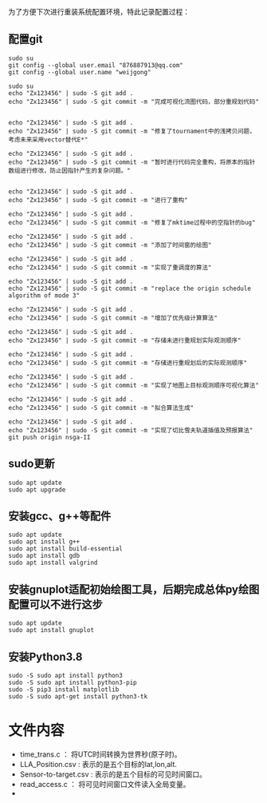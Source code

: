 <!--
 * @Author: gongweijing 876887913@qq.com
 * @Date: 2023-12-02 00:52:44
 * @LastEditors: gongweijing 876887913@qq.com
 * @LastEditTime: 2023-12-03 00:15:23
 * @FilePath: /root/genetic/sat_algorithm/readme.md
 * @Description: 这是默认设置,请设置`customMade`, 打开koroFileHeader查看配置 进行设置: https://github.com/OBKoro1/koro1FileHeader/wiki/%E9%85%8D%E7%BD%AE
-->

为了方便下次进行重装系统配置环境，特此记录配置过程：
## 配置git
```
sudo su
git config --global user.email "876887913@qq.com"
git config --global user.name "weijgong"

sudo su
echo "Zx123456" | sudo -S git add .
echo "Zx123456" | sudo -S git commit -m "完成可视化流图代码，部分重规划代码"


echo "Zx123456" | sudo -S git add .
echo "Zx123456" | sudo -S git commit -m "修复了tournament中的浅拷贝问题，考虑未来采用vector替代E*"

echo "Zx123456" | sudo -S git add .
echo "Zx123456" | sudo -S git commit -m "暂时进行代码完全重构，将原本的指针数组进行修改，防止因指针产生的复杂问题。"


echo "Zx123456" | sudo -S git add .
echo "Zx123456" | sudo -S git commit -m "进行了重构"

echo "Zx123456" | sudo -S git add .
echo "Zx123456" | sudo -S git commit -m "修复了mktime过程中的空指针的bug"

echo "Zx123456" | sudo -S git add .
echo "Zx123456" | sudo -S git commit -m "添加了时间窗的绘图"

echo "Zx123456" | sudo -S git add .
echo "Zx123456" | sudo -S git commit -m "实现了重调度的算法"

echo "Zx123456" | sudo -S git add .
echo "Zx123456" | sudo -S git commit -m "replace the origin schedule algorithm of mode 3"

echo "Zx123456" | sudo -S git add .
echo "Zx123456" | sudo -S git commit -m "增加了优先级计算算法"

echo "Zx123456" | sudo -S git add .
echo "Zx123456" | sudo -S git commit -m "存储未进行重规划实际观测顺序"

echo "Zx123456" | sudo -S git add .
echo "Zx123456" | sudo -S git commit -m "存储进行重规划后的实际观测顺序"

echo "Zx123456" | sudo -S git add .
echo "Zx123456" | sudo -S git commit -m "实现了地图上目标观测顺序可视化算法"

echo "Zx123456" | sudo -S git add .
echo "Zx123456" | sudo -S git commit -m "拟合算法生成"

echo "Zx123456" | sudo -S git add .
echo "Zx123456" | sudo -S git commit -m "实现了切比雪夫轨道插值及预报算法"
git push origin nsga-II
```

## sudo更新
```
sudo apt update
sudo apt upgrade
```

## 安装gcc、g++等配件
```
sudo apt update
sudo apt install g++
sudo apt install build-essential
sudo apt install gdb
sudo apt install valgrind
```
## 安装gnuplot适配初始绘图工具，后期完成总体py绘图配置可以不进行这步
```
sudo apt update
sudo apt install gnuplot
```
## 安装Python3.8
```
sudo -S sudo apt install python3
sudo -S sudo apt install python3-pip
sudo -S pip3 install matplotlib
sudo -S sudo apt-get install python3-tk
```

# 文件内容
- time_trans.c ： 将UTC时间转换为世界秒(原子时)。
- LLA_Position.csv : 表示的是五个目标的lat,lon,alt.
- Sensor-to-target.csv : 表示的是五个目标的可见时间窗口。
- read_access.c ： 将可见时间窗口文件读入全局变量。
- 